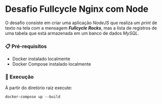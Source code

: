 # Desafio Fullcycle Nginx com Node

O desafio consiste em criar uma aplicação *NodeJS* que realiza um *print* de texto na tela com a mensagem ***Fullcycle Rocks***, mas a lista de registros de uma tabela que está armazenada em um banco de dados *MySQL*.


### 📋 Pré-requisitos

- Docker instalado localmente
- Docker Compose instalado localmente

### 🔧 Execução

À partir do diretório raiz execute:
```
docker-compose up --build
```